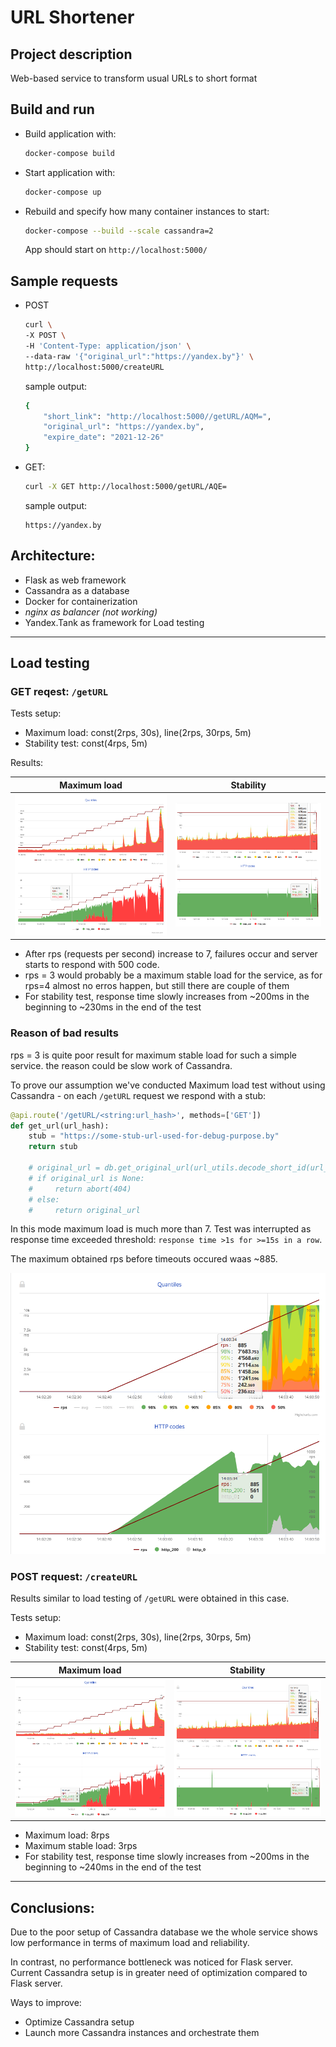 # URL Shortener

## Project description
Web-based service to transform usual URLs to short format

## Build and run

* Build application with:
    ```bash
    docker-compose build
    ```
 
* Start application with:
    ```bash
    docker-compose up
    ```

* Rebuild and specify how many container instances to start:
    ```bash
    docker-compose --build --scale cassandra=2
    ```

    App should start on `http://localhost:5000/`

## Sample requests

* POST

    ```bash
    curl \
    -X POST \
    -H 'Content-Type: application/json' \
    --data-raw '{"original_url":"https://yandex.by"}' \
    http://localhost:5000/createURL
    ``` 

    sample output:
    ```bash
    {
        "short_link": "http://localhost:5000//getURL/AQM=", 
        "original_url": "https://yandex.by", 
        "expire_date": "2021-12-26"
    }
    ```

* GET:

    ```bash
    curl -X GET http://localhost:5000/getURL/AQE=
    ```

    sample output:
    ```
    https://yandex.by
    ```

## Architecture:
* Flask as web framework
* Cassandra as a database
* Docker for containerization
* _nginx as balancer (not working)_
* Yandex.Tank as framework for Load testing

---

## Load testing

### GET reqest: `/getURL`

Tests setup:
* Maximum load: const(2rps, 30s), line(2rps, 30rps, 5m)
* Stability test: const(4rps, 5m)

Results:

Maximum load   |  Stability
:-------------------------:|:-------------------------:
![01](img/01_get.png)        |  ![03](img/03_get_stability.png)

* After rps (requests per second) increase to 7, failures occur and
server starts to respond with 500 code.
* rps = 3 would probably be a maximum stable load for the service, 
as for rps=4 almost no erros happen, 
but still there are couple of them
* For stability test, response time slowly increases 
  from ~200ms in the beginning to ~230ms in the end of the test


### Reason of bad results

rps = 3 is quite poor result for maximum stable load 
for such a simple service. 
the reason could be slow work of Cassandra.

To prove our assumption we've conducted Maximum load test 
without using Cassandra - on each `/getURL` request we
respond with a stub:
```python
@api.route('/getURL/<string:url_hash>', methods=['GET'])
def get_url(url_hash):
    stub = "https://some-stub-url-used-for-debug-purpose.by"
    return stub

    # original_url = db.get_original_url(url_utils.decode_short_id(url_hash))
    # if original_url is None:
    #     return abort(404)
    # else:
    #     return original_url
```

In this mode maximum load is much more than 7. 
Test was interrupted as response time exceeded threshold:
`response time >1s for >=15s in a row`. 

The maximum obtained rps before timeouts occured waas ~885.

![02](img/02_get_no_cassandra.png)

### POST request: `/createURL`

Results similar to load testing of `/getURL` were obtained in this case.

Tests setup:
* Maximum load: const(2rps, 30s), line(2rps, 30rps, 5m)
* Stability test: const(4rps, 5m)


Maximum load   |  Stability
:-------------------------:|:-------------------------:
![04](img/04_post.png)        |  ![05](img/05_post_stability.png)

* Maximum load: 8rps
* Maximum stable load: 3rps
* For stability test, response time slowly increases 
  from ~200ms in the beginning to ~240ms in the end of the test

---

## Conclusions:

Due to the poor setup of Cassandra database we the whole service 
shows low performance in terms of maximum load and reliability.

In contrast, no performance bottleneck was noticed for Flask server. 
Current Cassandra setup is in greater need of optimization 
compared to Flask server.

Ways to improve:
* Optimize Cassandra setup
* Launch more Cassandra instances and orchestrate them
















